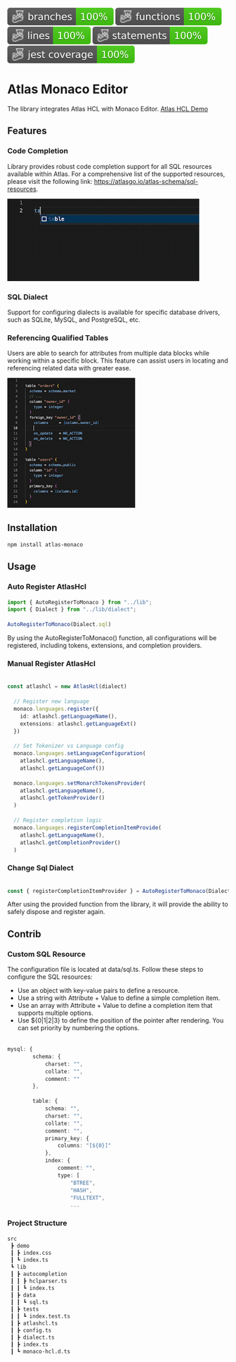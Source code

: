 ![Branches](./badges/coverage-branches.svg)
![Functions](./badges/coverage-functions.svg)
![Lines](./badges/coverage-lines.svg)
![Statements](./badges/coverage-statements.svg)
![Jest coverage](./badges/coverage-jest%20coverage.svg)

# Atlas Monaco Editor
The library integrates Atlas HCL with Monaco Editor.
[Atlas HCL Demo](https://datdao.me/atlas-monaco)

## Features
### Code Completion

Library provides robust code completion support for all SQL resources available within Atlas. For a comprehensive list of the supported resources, please visit the following link: https://atlasgo.io/atlas-schema/sql-resources.

![Code Completion Demo](assets/code_completion.gif)


### SQL Dialect
Support for configuring dialects is available for specific database drivers, such as SQLite, MySQL, and PostgreSQL, etc.

### Referencing Qualified Tables
Users are able to search for attributes from multiple data blocks while working within a specific block. This feature can assist users in locating and referencing related data with greater ease.

![Code Completion Demo](assets/references.gif)


## Installation

```bash
npm install atlas-monaco
```

## Usage

### Auto Register AtlasHcl

```ts
import { AutoRegisterToMonaco } from "../lib";
import { Dialect } from "../lib/dialect";

AutoRegisterToMonaco(Dialect.sql)

```

By using the AutoRegisterToMonaco() function, all configurations will be registered, including tokens, extensions, and completion providers.

### Manual Register AtlasHcl

```ts

const atlashcl = new AtlasHcl(dialect)
  
  // Register new language 
  monaco.languages.register({
    id: atlashcl.getLanguageName(),
    extensions: atlashcl.getLanguageExt()
  })

  // Set Tokenizer vs Language config
  monaco.languages.setLanguageConfiguration(
    atlashcl.getLanguageName(), 
    atlashcl.getLanguageConf())

  monaco.languages.setMonarchTokensProvider(
    atlashcl.getLanguageName(), 
    atlashcl.getTokenProvider()
  )

  // Register completion logic
  monaco.languages.registerCompletionItemProvide(
    atlashcl.getLanguageName(),
    atlashcl.getCompletionProvider()
  )

```

### Change Sql Dialect

```ts

const { registerCompletionItemProvider } = AutoRegisterToMonaco(Dialect.sql)

```

After using the provided function from the library, it will provide the ability to safely dispose and register again.

## Contrib

### Custom SQL Resource 
The configuration file is located at data/sql.ts. Follow these steps to configure the SQL resources:

- Use an object with key-value pairs to define a resource.
- Use a string with Attribute + Value to define a simple completion item.
- Use an array with Attribute + Value to define a completion item that supports multiple options.
- Use ${0|1|2|3} to define the position of the pointer after rendering. You can set priority by numbering the options.

```ts

mysql: {
        schema: {
            charset: "",
            collate: "",
            comment: ""
        },

        table: {
            schema: "",
            charset: "",
            collate: "",
            comment: "",
            primary_key: {
                columns: "[${0}]"
            },
            index: {
                comment: "",
                type: [
                    "BTREE",
                    "HASH",
                    "FULLTEXT",
                    ...

```

### Project Structure

```
src
 ┣ demo
 ┃ ┣ index.css
 ┃ ┗ index.ts
 ┗ lib
 ┃ ┣ autocompletion
 ┃ ┃ ┣ hclparser.ts
 ┃ ┃ ┗ index.ts
 ┃ ┣ data
 ┃ ┃ ┗ sql.ts
 ┃ ┣ tests
 ┃ ┃ ┗ index.test.ts
 ┃ ┣ atlashcl.ts 
 ┃ ┣ config.ts
 ┃ ┣ dialect.ts
 ┃ ┣ index.ts
 ┃ ┗ monaco-hcl.d.ts
```

